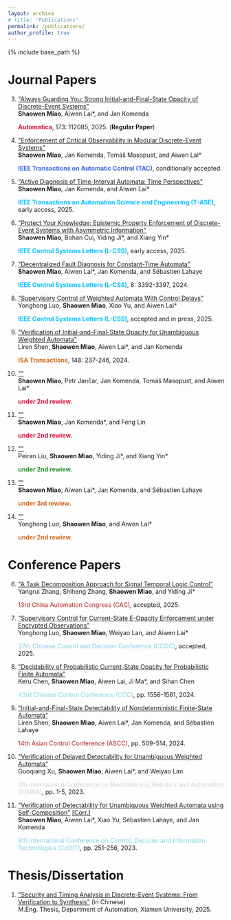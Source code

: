 ```yaml
---
layout: archive
# title: "Publications"
permalink: /publications/
author_profile: true
---
```


{% include base_path %}

# Journal Papers

3. ["Always Guarding You: Strong Initial-and-Final-State Opacity of Discrete-Event Systems"](https://www.sciencedirect.com/science/article/pii/S0005109824005788)  
   **Shaowen Miao**, Aiwen Lai*, and Jan Komenda  
   <div><font color="Crimson"><b>Automatica</b></font>, 173: 112085, 2025. (<b>Regular Paper</b>)</div>

6. ["Enforcement of Critical Observability in Modular Discrete-Event Systems"]()  
   **Shaowen Miao**, Jan Komenda, Tom&aacute;&scaron; Masopust, and Aiwen Lai*
   <div><font color="RoyalBlue"><b>IEEE Transactions on Automatic Control (TAC)</b></font>, conditionally accepted.</div>

5. ["Active Diagnosis of Time-Interval Automata: Time Perspectives"](https://ieeexplore.ieee.org/document/10847706)  
   **Shaowen Miao**, Jan Komenda, and Aiwen Lai*
   <div><font color="DeepSkyBlue"><b>IEEE Transactions on Automation Science and Engineering (T-ASE)</b></font>, early access, 2025.</div>

1. ["Protect Your Knowledge: Epistemic Property Enforcement of Discrete-Event Systems with Asymmetric Information"](https://ieeexplore.ieee.org/document/11032113)  
   **Shaowen Miao**, Bohan Cui, Yiding Ji\*, and Xiang Yin\*
   <div><font color="DeepSkyBlue"><b>IEEE Control Systems Letters (L-CSS)</b></font>, early access, 2025.</div>

1. ["Decentralized Fault Diagnosis for Constant-Time Automata"](https://ieeexplore.ieee.org/document/10870273)  
   **Shaowen Miao**, Aiwen Lai*, Jan Komenda, and S&eacute;bastien Lahaye
   <div><font color="DeepSkyBlue"><b>IEEE Control Systems Letters (L-CSS)</b></font>, 8: 3392-3397, 2024.</div>

2. ["Supervisory Control of Weighted Automata With Control Delays"]()  
   Yonghong Luo, **Shaowen Miao**, Xiao Yu, and Aiwen Lai*
   <div><font color="DeepSkyBlue"><b>IEEE Control Systems Letters (L-CSS)</b></font>, accepted and in press, 2025.</div>

4. ["Verification of Initial-and-Final-State Opacity for Unambiguous Weighted Automata"](https://www.sciencedirect.com/science/article/pii/S0019057824001277)  
   Liren Shen, **Shaowen Miao**, Aiwen Lai*, and Jan Komenda
   <div><font color="Chocolate"><b>ISA Transactions</b></font>, 148: 237-246, 2024.</div>

9. [""]()  
   **Shaowen Miao**, Petr Jančar, Jan Komenda, Tom&aacute;&scaron; Masopust, and Aiwen Lai*
   <div><font color="Crimson"><b>under 2nd rewiew</b></font>.</div>

7. [""]()  
   **Shaowen Miao**, Jan Komenda*, and Feng Lin
   <div><font color="Crimson"><b>under 2nd rewiew</b></font>.</div>

0. [""]()  
   Peiran Liu, **Shaowen Miao**, Yiding Ji\*, and Xiang Yin\*
   <div><font color="ForestGreen"><b>under 2nd rewiew</b></font>.</div>

2. [""]()  
   **Shaowen Miao**, Aiwen Lai*, Jan Komenda, and S&eacute;bastien Lahaye
   <div><font color="Chocolate"><b>under 3rd rewiew</b></font>.</div>
   <!-- <div><font color="Orange"><b>under 2nd rewiew</b></font>.</div> -->

8. [""]()  
   Yonghong Luo, **Shaowen Miao**, and Aiwen Lai*
   <div><font color="Chocolate"><b>under 2nd rewiew</b></font>.</div>

# Conference Papers

6. ["A Task Decomposition Approach for Signal Temporal Logic Control"]()  
   Yangrui Zhang, Shiheng Zhang, **Shaowen Miao**, and Yiding Ji*
   <div><font color="FireBrick">13rd China Automation Congress (CAC)</font>, accepted, 2025.</div>

5. ["Supervisory Control for Current-State E-Opacity Enforcement under Encrypted Observations"]()  
   Yonghong Luo, **Shaowen Miao**, Weiyao Lan, and Aiwen Lai*
   <div><font color="SkyBlue">37th Chinese Control and Decision Conference (CCDC)</font>, accepted, 2025.</div>

4. ["Decidability of Probabilistic Current-State Opacity for Probabilistic Finite Automata"](https://ieeexplore.ieee.org/document/10661575)  
   Keru Chen, **Shaowen Miao**, Aiwen Lai, Ji Ma*, and Sihan Chen
   <div><font color="SkyBlue">43rd Chinese Control Conference (CCC)</font>, pp. 1556-1561, 2024.</div>

3. ["Initial-and-Final-State Detectability of Nondeterministic Finite-State Automata"](https://ieeexplore.ieee.org/document/10665365)  
   Liren Shen, **Shaowen Miao**, Aiwen Lai*, Jan Komenda, and S&eacute;bastien Lahaye<br>
   <!-- <div><font color="SkyBlue">14th Asian Control Conference (ASCC)</font>, pp. 509-514, 2024.</div> -->
   <div><font color="FireBrick">14th Asian Control Conference (ASCC)</font>, pp. 509-514, 2024.</div>

2. ["Verification of Delayed Detectability for Unambiguous Weighted Automata"](https://ieeexplore.ieee.org/document/10708371)  
   Guoqiang Xu, **Shaowen Miao**, Aiwen Lai*, and Weiyao Lan<br>
   <div><font color="LightGrey">6th International Conference on Mechatronics, Robotics and Automation (ICMRA)</font>, pp. 1-5, 2023.</div>

1. ["Verification of Detectability for Unambiguous Weighted Automata using Self-Composition"](https://ieeexplore.ieee.org/document/10284082) <a href="https://jiro-m.github.io/papers/23CoDIT.pdf">[Corr.]</a>  
   **Shaowen Miao**, Aiwen Lai*, Xiao Yu, S&eacute;bastien Lahaye, and Jan Komenda
   <div><font color="SkyBlue">9th International Conference on Control, Decision and Information Technologies (CoDIT)</font>, pp. 251-256, 2023.</div>

# Thesis/Dissertation

1. ["Security and Timing Analysis in Discrete-Event Systems: From Verification to Synthesis"]() (in Chinese)  
   M.Eng. Thesis, Department of Automation, Xiamen University, 2025.